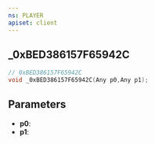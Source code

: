 ```yaml
---
ns: PLAYER
apiset: client
---
```

## _0xBED386157F65942C

```c
// 0xBED386157F65942C
void _0xBED386157F65942C(Any p0,Any p1);
```


## Parameters
* **p0**:
* **p1**:



